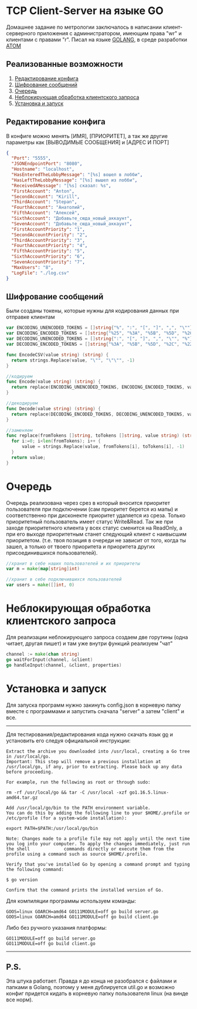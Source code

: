 # TCP Client-Server на языке GO
Домашнее задание по метрологии заключалось в написании клиент-серверного приложения с администратором, имеющим права "wr" и клиентами с правами "r". Писал на языке [GOLANG](https://golang.org/), в среде разработки [ATOM](https://atom.io/)

## Реализованные возможности

1. [Редактирование конфига](#Редактирование-конфига)
2. [Шифрование сообщений](#Шифрование-сообщений)
3. [Очередь](#Очередь)
4. [Неблокирующая обработка клиентского запроса](#неблокирующая-обработка-клиентского-запроса)
5. [Установка и запуск](#Установка-и-запуск)
    
## Редактирование конфига
В конфиге можно менять [ИМЯ], [ПРИОРИТЕТ], а так же другие параметры как [ВЫВОДИМЫЕ СООБЩЕНИЯ] и [АДРЕС И ПОРТ]
```JSON
{
  "Port": "5555",
  "JSONEndpointPort": "8080",
  "Hostname": "localhost",
  "HasEnteredTheLobbyMessage": "[%s] вошел в лобби",
  "HasLeftTheLobbyMessage": "[%s] вышел из лобби",
  "ReceivedAMessage": "[%s] сказал: %s",
  "FirstAccount": "Anton",
  "SecondAccount": "Kirill",
  "ThirdAccount": "Stepan",
  "FourthAccount": "Анатолий",
  "FifthAccount": "Алексей",
  "SixthAccount": "Добавьте_сюда_новый_аккаунт",
  "SevenAccount": "Добавьте_сюда_новый_аккаунт",
  "FirstAccountPriority": "1",
  "SecondAccountPriority": "2",
  "ThirdAccountPriority": "3",
  "FourthAccountPriority": "4",
  "FifthAccountPriority": "5",
  "SixthAccountPriority": "6",
  "SevenAccountPriority": "7",
  "MaxUsers": "8",
  "LogFile": "./log.csv"
}

```

## Шифрование сообщений

Были созданы токены, которые нужны для кодирования данных при отправке клиентам
```GO
var ENCODING_UNENCODED_TOKENS = []string{"%", ":", "[", "]", ",", "\""}
var ENCODING_ENCODED_TOKENS = []string{"%25", "%3A", "%5B", "%5D", "%2C", "%22"}
var DECODING_UNENCODED_TOKENS = []string{":", "[", "]", ",", "\"", "%"}
var DECODING_ENCODED_TOKENS = []string{"%3A", "%5B", "%5D", "%2C", "%22", "%25"}

func EncodeCSV(value string) (string) {
  return strings.Replace(value, "\"", "\"\"", -1)
}

//кодируем
func Encode(value string) (string) {
  return replace(ENCODING_UNENCODED_TOKENS, ENCODING_ENCODED_TOKENS, value)
}

//декодируем
func Decode(value string) (string) {
  return replace(DECODING_ENCODED_TOKENS, DECODING_UNENCODED_TOKENS, value)
}

//заменяем
func replace(fromTokens []string, toTokens []string, value string) (string) {
  for i:=0; i<len(fromTokens); i++ {
      value = strings.Replace(value, fromTokens[i], toTokens[i], -1)
  }
  return value;
}
```

# Очередь
Очередь реализована через срез в который вносится приоритет пользователя при подключении (сам приоритет берется из мапы) и соответственно при дисконекте приоритет удаляется из среза. Только приоритетный пользователь имеет статус Write&Read. Так же при заходе приоритетного клиента у всех статус сменится на ReadOnly, а при его выходе приоритетным станет следующий клиент с наивысшим приоритетом. (т.е. твоя позиция в очереди не зависит от того, когда ты зашел, а только от твоего приоритета и приоритета других присоединившихся пользователей).
```GO
//хранит в себе наших пользователей и их приоритеты
var m = make(map[string]int)

//хранит в себе подключившихся пользователей
var users = make([]int, 0)
```
# Неблокирующая обработка клиентского запроса
Для реализации неблокирующего запроса создаем две горутины (одна читает, другая пишет) и там уже внутри функций реализуем "чат"
```GO
channel := make(chan string)
go waitForInput(channel, &client)
go handleInput(channel, &client, properties)
```
# Установка и запуск
Для запуска программ нужно закинуть config.json в корневую папку вместе с программами и запустить сначала "server" а затем "client" и все.
____
Для тестирования/редактирования кода нужно скачать язык [go](https://golang.org/) и установить его следуя официальной инструкции:

    Extract the archive you downloaded into /usr/local, creating a Go tree in /usr/local/go.
    Important: This step will remove a previous installation at /usr/local/go, if any, prior to extracting. Please back up any data before proceeding.

    For example, run the following as root or through sudo:

    rm -rf /usr/local/go && tar -C /usr/local -xzf go1.16.5.linux-amd64.tar.gz

    Add /usr/local/go/bin to the PATH environment variable.
    You can do this by adding the following line to your $HOME/.profile or /etc/profile (for a system-wide installation):

    export PATH=$PATH:/usr/local/go/bin

    Note: Changes made to a profile file may not apply until the next time you log into your computer. To apply the changes immediately, just run the shell             commands directly or execute them from the profile using a command such as source $HOME/.profile.

    Verify that you've installed Go by opening a command prompt and typing the following command:

    $ go version

    Confirm that the command prints the installed version of Go.
    
Для компиляции программы используем команды: 
```
GOOS=linux GOARCH=amd64 GO111MODULE=off go build server.go
GOOS=linux GOARCH=amd64 GO111MODULE=off go build client.go
```
Либо без ручного указания платформы: 
```
GO111MODULE=off go build server.go
GO111MODULE=off go build client.go
```
____
## P.S.
Эта штука работает. Правда я до конца не разобрался с файлами и папками в Golang, поэтому у меня дублируется util.go и возможно конфиг придется кидать в корневую папку пользователя linux (на винде все норм).
